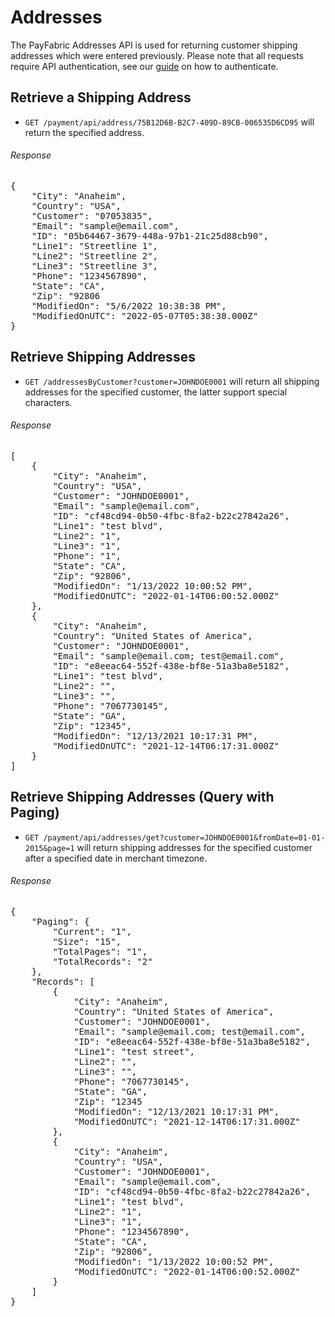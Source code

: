 Addresses
=========

The PayFabric Addresses API is used for returning customer shipping addresses which were entered previously.  Please note that all requests require API authentication, see our [guide](Authentication.md) on how to authenticate.

Retrieve a Shipping Address
---------------------------

* `GET /payment/api/address/75B12D6B-B2C7-409D-89CB-006535D6CD95` will return the specified address.

###### Response
<pre>
{
    "City": "Anaheim",
    "Country": "USA",
    "Customer": "07053835",
    "Email": "sample@email.com",
    "ID": "05b64467-3679-448a-97b1-21c25d88cb90",
    "Line1": "Streetline 1",
    "Line2": "Streetline 2",
    "Line3": "Streetline 3",
    "Phone": "1234567890",
    "State": "CA",
    "Zip": "92806
    "ModifiedOn": "5/6/2022 10:38:38 PM",
    "ModifiedOnUTC": "2022-05-07T05:38:38.000Z"
}
</pre>

Retrieve Shipping Addresses
---------------------------

* `GET /addressesByCustomer?customer=JOHNDOE0001` will return all shipping addresses for the specified customer, the latter support special characters.
 
###### Response
<pre>
[
    {
        "City": "Anaheim",
        "Country": "USA",
        "Customer": "JOHNDOE0001",
        "Email": "sample@email.com",
        "ID": "cf48cd94-0b50-4fbc-8fa2-b22c27842a26",
        "Line1": "test blvd",
        "Line2": "1",
        "Line3": "1",
        "Phone": "1",
        "State": "CA",
        "Zip": "92806",
        "ModifiedOn": "1/13/2022 10:00:52 PM",
        "ModifiedOnUTC": "2022-01-14T06:00:52.000Z"
    },
    {
        "City": "Anaheim",
        "Country": "United States of America",
        "Customer": "JOHNDOE0001",
        "Email": "sample@email.com; test@email.com",
        "ID": "e8eeac64-552f-438e-bf8e-51a3ba8e5182",
        "Line1": "test blvd",
        "Line2": "",
        "Line3": "",
        "Phone": "7067730145",
        "State": "GA",
        "Zip": "12345",
        "ModifiedOn": "12/13/2021 10:17:31 PM",
        "ModifiedOnUTC": "2021-12-14T06:17:31.000Z"
    }
]
</pre>

Retrieve Shipping Addresses (Query with Paging)
-----------------------------------------------

* `GET /payment/api/addresses/get?customer=JOHNDOE0001&fromDate=01-01-2015&page=1` will return shipping addresses for the specified customer after a specified date in merchant timezone.

###### Response
<pre>
{
    "Paging": {
        "Current": "1",
        "Size": "15",
        "TotalPages": "1",
        "TotalRecords": "2"
    },
    "Records": [
        {
            "City": "Anaheim",
            "Country": "United States of America",
            "Customer": "JOHNDOE0001",
            "Email": "sample@email.com; test@email.com",
            "ID": "e8eeac64-552f-438e-bf8e-51a3ba8e5182",
            "Line1": "test street",
            "Line2": "",
            "Line3": "",
            "Phone": "7067730145",
            "State": "GA",
            "Zip": "12345
            "ModifiedOn": "12/13/2021 10:17:31 PM",
            "ModifiedOnUTC": "2021-12-14T06:17:31.000Z"
        },
        {
            "City": "Anaheim",
            "Country": "USA",
            "Customer": "JOHNDOE0001",
            "Email": "sample@email.com",
            "ID": "cf48cd94-0b50-4fbc-8fa2-b22c27842a26",
            "Line1": "test blvd",
            "Line2": "1",
            "Line3": "1",
            "Phone": "1234567890",
            "State": "CA",
            "Zip": "92806",
            "ModifiedOn": "1/13/2022 10:00:52 PM",
            "ModifiedOnUTC": "2022-01-14T06:00:52.000Z"
        }
    ]
}

</pre>
